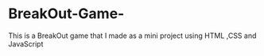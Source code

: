 # BreakOut-Game-
This is a BreakOut game that I made as a mini project using HTML ,CSS and JavaScript
